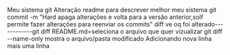 Meu sistema git
Alteração readme para descrever melhor meu sistema
git commit -m "Hard apaga alterações e volta para a versão anterior,solf permite fazer alterações para reenviar os commits"
diff ve oq foi alterado------------git diff README.md=seleciona o arquivo que quer vizualizar
git diff --name-only mostra o arquivo/pasta modificado
Adicionando nova linha
mais uma linha
